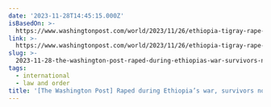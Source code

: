 ```yaml
---
date: '2023-11-28T14:45:15.000Z'
isBasedOn: >-
  https://www.washingtonpost.com/world/2023/11/26/ethiopia-tigray-rape-survivors-stigma
link: >-
  https://www.washingtonpost.com/world/2023/11/26/ethiopia-tigray-rape-survivors-stigma
slug: >-
  2023-11-28-the-washington-post-raped-during-ethiopias-war-survivors-now-rejected-b
tags:
  - international
  - law and order
title: '[The Washington Post] Raped during Ethiopia’s war, survivors now rejected b'
---
```


